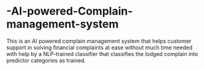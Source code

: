 # -AI-powered-Complain-management-system
This is an AI powered complain management system that helps customer support in solving financial complaints at ease without much time needed  with help  by a NLP-trained classifier that classifies the lodged complain into predictor categories as trained.

